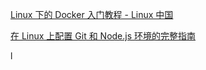 [Linux 下的 Docker 入门教程 - Linux 中国](碎片整理/剪藏/Linux%20下的%20Docker%20入门教程%20-%20Linux%20中国.md)

[在 Linux 上配置 Git 和 Node.js 环境的完整指南](碎片整理/小记/在%20Linux%20上配置%20Git%20和%20Node.js%20环境的完整指南.md)

l